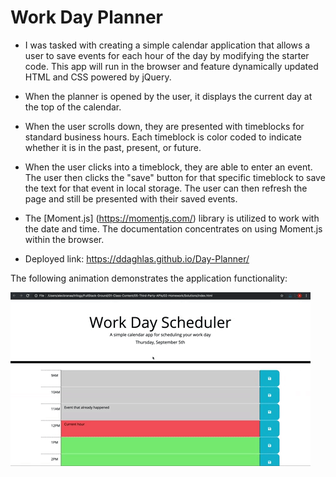 # Work Day Planner

- I was tasked with creating a simple calendar application that allows a user to save events for each hour of the day by modifying the starter code. This app will run in the browser and feature dynamically updated HTML and CSS powered by jQuery.

- When the planner is opened by the user, it displays the current day at the top of the calendar. 

- When the user scrolls down, they are presented with timeblocks for standard business hours. Each timeblock is color coded to indicate whether it is in the past, present, or future. 

- When the user clicks into a timeblock, they are able to enter an event. The user then clicks the "save" button for that specific timeblock to save the text for that event in local storage. The user can then refresh the page and still be presented with their saved events. 

- The [Moment.js] (https://momentjs.com/) library is utilized to work with the date and time. The documentation concentrates on using Moment.js within the browser.

- Deployed link: https://ddaghlas.github.io/Day-Planner/


The following animation demonstrates the application functionality:

![A user clicks on slots on the color-coded calendar and edits the events.](./Assets/05-third-party-apis-homework-demo.gif)


